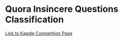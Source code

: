 # Quora Insincere Questions Classification

[Link to Kaggle Competition Page](https://www.kaggle.com/c/quora-insincere-questions-classification/data)
